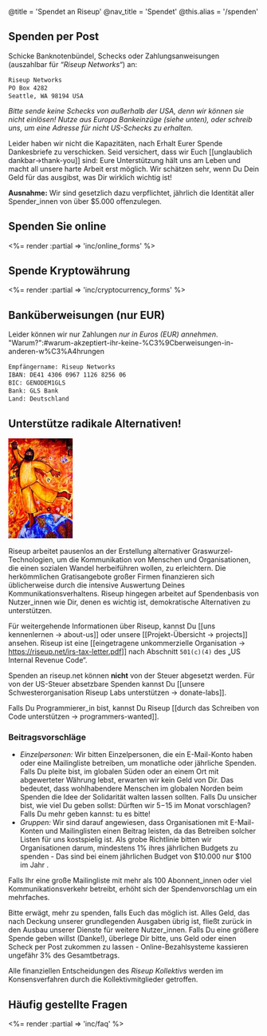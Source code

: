 @title = 'Spendet an Riseup'
@nav_title = 'Spendet'
@this.alias = '/spenden'

## Spenden per Post

Schicke Banknotenbündel, Schecks oder Zahlungsanweisungen (auszahlbar für *“Riseup Networks“*) an:

	Riseup Networks
	PO Box 4282
	Seattle, WA 98194 USA

*Bitte sende keine Schecks von außerhalb der USA, denn wir können sie nicht einlösen! Nutze aus Europa Bankeinzüge (siehe unten), oder schreib uns, um eine Adresse für nicht US-Schecks zu erhalten.*

Leider haben wir nicht die Kapazitäten, nach Erhalt Eurer Spende Dankesbriefe zu verschicken. Seid versichert, dass wir Euch [[unglaublich dankbar->thank-you]] sind: Eure Unterstützung hält uns am Leben und macht all unsere harte Arbeit erst möglich. Wir schätzen sehr, wenn Du Dein Geld für das ausgibst, was Dir wirklich wichtig ist!

**Ausnahme:** Wir sind gesetzlich dazu verpflichtet, jährlich die Identität aller Spender_innen von über $5.000 offenzulegen.

## Spenden Sie online

<%= render :partial => 'inc/online_forms' %>

## Spende Kryptowährung

<%= render :partial => 'inc/cryptocurrency_forms' %>

## Banküberweisungen (nur EUR)

Leider können wir nur Zahlungen *nur in Euros (EUR) annehmen*. "Warum?":#warum-akzeptiert-ihr-keine-%C3%9Cberweisungen-in-anderen-w%C3%A4hrungen

	Empfängername: Riseup Networks
	IBAN: DE41 4306 0967 1126 8256 06
	BIC: GENODEM1GLS
	Bank: GLS Bank
	Land: Deutschland

## Unterstütze radikale Alternativen!

<p class="pull-right"><img class="image-right" src="img/red-leap-medium.jpg" alt="red-leap-medium"></p>

Riseup arbeitet pausenlos an der Erstellung alternativer Graswurzel-Technologien, um die Kommunikation von Menschen und Organisationen, die einen sozialen Wandel herbeiführen wollen, zu erleichtern. Die herkömmlichen Gratisangebote großer Firmen finanzieren sich üblicherweise durch die intensive Auswertung Deines Kommunikationsverhaltens. Riseup hingegen  arbeitet auf Spendenbasis von Nutzer_innen wie Dir, denen es wichtig ist, demokratische Alternativen zu unterstützen.

Für weitergehende Informationen über Riseup, kannst Du [[uns kennenlernen -> about-us]] oder unsere [[Projekt-Übersicht -> projects]] ansehen. Riseup ist eine [[eingetragene unkommerzielle Organisation -> https://riseup.net/irs-tax-letter.pdf]] nach Abschnitt `501(c)(4)` des „US Internal Revenue Code“.

Spenden an riseup.net können **nicht** von der Steuer abgesetzt werden. Für von der US-Steuer absetzbare Spenden kannst Du [[unsere Schwesterorganisation Riseup Labs unterstützen -> donate-labs]].

Falls Du Programmierer_in bist, kannst Du Riseup [[durch das Schreiben von Code unterstützen -> programmers-wanted]].

### Beitragsvorschläge

* *Einzelpersonen:* Wir bitten Einzelpersonen, die ein E-Mail-Konto haben oder eine Mailingliste betreiben, um monatliche oder jährliche Spenden. Falls Du pleite bist, im globalen Süden oder an einem Ort mit abgewerteter Währung lebst, erwarten wir kein Geld von Dir. Das bedeutet, dass wohlhabendere Menschen im globalen Norden beim Spenden die Idee der Solidarität walten lassen sollten. Falls Du unsicher bist, wie viel Du geben sollst: Dürften wir $5-$15 im Monat vorschlagen? Falls Du mehr geben kannst: tu es bitte!
* *Gruppen:* Wir sind darauf angewiesen, dass Organisationen mit E-Mail-Konten und Mailinglisten einen Beitrag leisten, da das Betreiben solcher Listen für uns kostspielig ist. Als grobe Richtlinie bitten wir Organisationen darum, mindestens 1% ihres jährlichen Budgets zu spenden - Das sind bei einem jährlichen Budget von $10.000 nur $100 im Jahr .

Falls Ihr eine große Mailingliste mit mehr als 100 Abonnent_innen oder viel Kommunikationsverkehr betreibt, erhöht sich der Spendenvorschlag um ein mehrfaches.

Bitte erwägt, mehr zu spenden, falls Euch das möglich ist. Alles Geld, das nach Deckung unserer grundlegenden Ausgaben übrig ist, fließt zurück in den Ausbau unserer Dienste für weitere Nutzer_innen. Falls Du eine größere Spende geben willst (Danke!), überlege Dir bitte, uns Geld oder einen Scheck per Post zukommen zu lassen - Online-Bezahlsysteme kassieren ungefähr 3% des Gesamtbetrags.

Alle finanziellen Entscheidungen des *Riseup Kollektivs* werden im Konsensverfahren durch die Kollektivmitglieder getroffen.

## Häufig gestellte Fragen

<%= render :partial => 'inc/faq' %>
